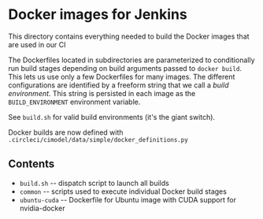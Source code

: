 # Docker images for Jenkins

This directory contains everything needed to build the Docker images
that are used in our CI

The Dockerfiles located in subdirectories are parameterized to
conditionally run build stages depending on build arguments passed to
`docker build`. This lets us use only a few Dockerfiles for many
images. The different configurations are identified by a freeform
string that we call a _build environment_. This string is persisted in
each image as the `BUILD_ENVIRONMENT` environment variable.

See `build.sh` for valid build environments (it's the giant switch).

Docker builds are now defined with `.circleci/cimodel/data/simple/docker_definitions.py`

## Contents

- `build.sh` -- dispatch script to launch all builds
- `common` -- scripts used to execute individual Docker build stages
- `ubuntu-cuda` -- Dockerfile for Ubuntu image with CUDA support for nvidia-docker
